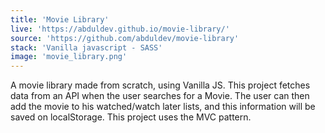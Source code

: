 ```yaml
---
title: 'Movie Library'
live: 'https://abduldev.github.io/movie-library/'
source: 'https://github.com/abduldev/movie-library'
stack: 'Vanilla javascript - SASS'
image: 'movie_library.png'
---
```


A movie library made from scratch, using Vanilla JS. This project fetches data from an API when the user searches for a Movie. The user can then add the movie to his watched/watch later lists, and this information will be saved on localStorage. This project uses the MVC pattern.
